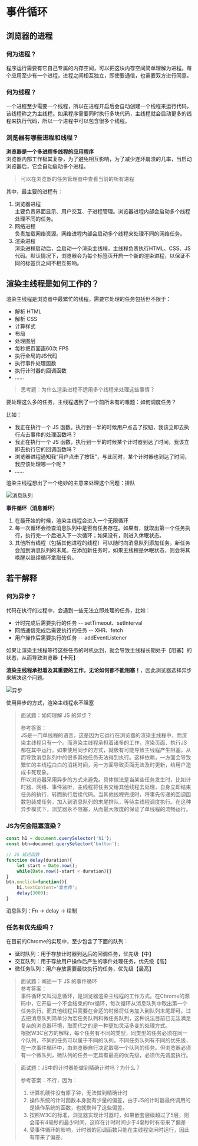 # 事件循环

## 浏览器的进程
### 何为进程？
程序运行需要有它自己专属的内存空间，可以把这块内存空间简单理解为进程。每个应用至少有一个进程，进程之间相互独立，即使要通信，也需要双方进行同意。

### 何为线程？
一个进程至少需要一个线程，所以在进程开启后会自动创建一个线程来运行代码，该线程称之为主线程。如果程序需要同时执行多块代码，主线程就会启动更多的线程来执行代码，所以一个进程中可以包含很多个线程。
### 浏览器有哪些进程和线程？
**浏览器是一个多进程多线程的应用程序**<br>
浏览器内部工作极其复杂，为了避免相互影响，为了减少连环崩溃的几率，当启动浏览器后，它会自动启动多个进程。

> 可以在浏览器的任务管理器中查看当前的所有进程

其中，最主要的进程有：
1. 浏览器进程<br>
主要负责界面显示、用户交互、子进程管理。浏览器进程内部会启动多个线程处理不同的任务。
2. 网络进程<br>
负责加载网络资源。网络进程内部会启动多个线程来处理不同的网络任务。
3. 渲染进程<br>
渲染进程启动后，会启动一个渲染主线程，主线程负责执行HTML、CSS、JS代码。默认情况下，浏览器会为每个标签页开启一个新的渲染进程，以保证不同的标签页之间不相互影响。

## 渲染主线程是如何工作的？
渲染主线程是浏览器中最繁忙的线程，需要它处理的任务包括但不限于：
- 解析 HTML
- 解析 CSS
- 计算样式
- 布局
- 处理图层
- 每秒把页面画60次 FPS
- 执行全局的JS代码
- 执行事件处理函数
- 执行计时器的回调函数
- ……

> 思考题：为什么渲染进程不适用多个线程来处理这些事情？

要处理这么多的任务，主线程遇到了一个前所未有的难题：如何调度任务？

比如：
- 我正在执行一个 JS 函数，执行到一半的时候用户点击了按钮，我该立即去执行点击事件的处理函数吗？
- 我正在执行一个 JS 函数，执行到一半的时候某个计时器到达了时间，我该立即去执行它的回调函数吗？
- 浏览器进程通知我“用户点击了按钮”，与此同时，某个计时器也到达了时间，我应该处理哪一个呢？
- ……

渲染主线程想出了一个绝妙的主意来处理这个问题：排队

![消息队列](/imgs/消息队列.png)

**事件循环（消息循环）**

1. 在最开始的时候，渲染主线程会进入一个无限循环
2. 每一次循环会检查消息队列中是否有任务存在。如果有，就取出第一个任务执行，执行完一个后进入下一次循环；如果没有，则进入休眠状态。
3. 其他所有线程（包括其他进程的线程）可以随时向消息队列添加任务。新任务会加到消息队列的末尾。在添加新任务时，如果主线程是休眠状态，则会将其唤醒以继续循环拿取任务。

## 若干解释
### 何为异步？
代码在执行的过程中，会遇到一些无法立即处理的任务，比如：
- 计时完成后需要执行的任务 -- setTimeout、setInterval
- 网络通信完成后需要执行的任务 -- XHR、fetch
- 用户操作后需要执行的任务 -- addEventListener

如果让渲染主线程等待这些任务的时机达到，就会导致主线程长期处于【阻塞】的状态，从而导致浏览器【卡死】

**渲染主线程承担着及其重要的工作，无论如何都不能阻塞！**，因此浏览器选择异步来解决这个问题。

![异步](/imgs/异步.png)

使用异步的方式，渲染主线程永不阻塞
> 面试题：如何理解 JS 的异步？ 
> 
> 参考答案：<br>
> JS是一门单线程的语言，这是因为它运行在浏览器的渲染主线程中，而渲染主线程只有一个。而渲染主线程承担着诸多的工作，渲染页面、执行JS都在其中运行。如果使用同步的方式，就极有可能导致主线程产生阻塞，从而导致消息队列中的很多其他任务无法得到执行。这样依赖，一方面会导致繁忙的主线程白白的消耗时间，另一方面导致页面无法及时更新，给用户造成卡死现象。<br>
> 所以浏览器采用异步的方式来避免。具体做法是当某些任务发生时，比如计时器、网络、事件监听，主线程将任务交给其他线程去处理，自身立即结束任务的执行，转而执行后续代码。当其他线程完成时，将事先传递的回调函数包装成任务，加入到消息队列的末尾排队，等待主线程调度执行。在这种异步模式下，浏览器永不阻塞，从而最大限度的保证了单线程的流畅运行。
### JS为何会阻塞渲染？
```js
const h1 = document.querySelector('h1');
const btn=documnet.querySelector('button');

// JS 延迟函数
function delay(duration){
    let start = Date.now();
    while(Date.now()-start < duration){}
}
btn.onclick=function(){
    h1.textContent='袁老师';
    delay(3000);
}
```
消息队列：Fn -> delay -> 绘制

### 任务有优先级吗？
在目前的Chrome的实现中，至少包含了下面的队列：
- 延时队列：用于存放计时器到达后的回调任务，优先级【中】
- 交互队列：用于存放用户操作后产生的事件处理任务，优先级【高】
- 微任务队列：用户存放需要最快执行的任务，优先级【最高】

> 面试题：阐述一下 JS 的事件循环 <br>
> 参考答案：<br>
> 事件循环又叫消息循环，是浏览器渲染主线程的工作方式。在Chrome的源码中，它开启一个不会结束的for循环，每次循环从消息队列中取出第一个任务执行，而其他线程只需要在合适的时候将任务加入到队列末尾即可。过去把消息队列简单分为宏任务队列和微任务队列，这种说法目前已无法满足复杂的浏览器环境，取而代之的是一种更加灵活多变的处理方式。<br>
> 根据W3C官方的解释，每个任务有不同的类型，同类型的任务必须在同一个队列，不同的任务可以属于不同的队列。不同任务队列有不同的优先级，在一次事件循环中，由浏览器自行决定取哪一个队列的任务。但浏览器必须有一个微队列，微队列的任务一定具有最高的优先级，必须优先调度执行。

> 面试题：JS中的计时器能做到精确计时吗？为什么？
>
> 参考答案：不行，因为：
> 1. 计算机硬件没有原子钟，无法做到精确计时
> 2. 操作系统的计时函数本身就有少量的偏差，由于JS的计时器最终调用的是操作系统的函数，也就携带了这些偏差。
> 3. 按照W3C的标准，浏览器实现计时器时，如果嵌套层级超过了5层，则会带有4毫秒的最少时间，这样在计时时间少于4毫秒时有带来了偏差
> 4. 受事件循环的影响，计时器的回调函数只能在主线程空闲时运行，因此有带来了偏差。

